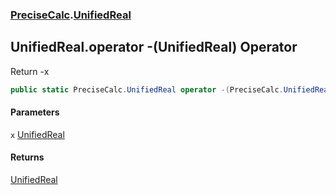 ### [PreciseCalc](PreciseCalc.md 'PreciseCalc').[UnifiedReal](PreciseCalc.UnifiedReal.md 'PreciseCalc.UnifiedReal')

## UnifiedReal.operator -(UnifiedReal) Operator

Return -x

```csharp
public static PreciseCalc.UnifiedReal operator -(PreciseCalc.UnifiedReal x);
```
#### Parameters

<a name='PreciseCalc.UnifiedReal.op_UnaryNegation(PreciseCalc.UnifiedReal).x'></a>

`x` [UnifiedReal](PreciseCalc.UnifiedReal.md 'PreciseCalc.UnifiedReal')

#### Returns
[UnifiedReal](PreciseCalc.UnifiedReal.md 'PreciseCalc.UnifiedReal')
